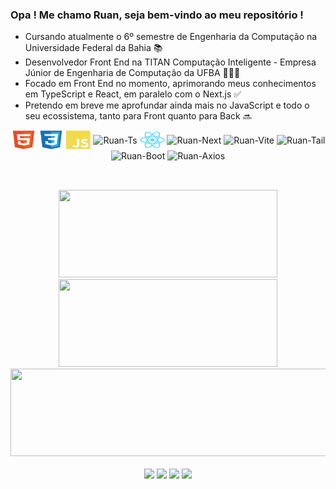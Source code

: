 ### Opa ! Me chamo Ruan, seja bem-vindo ao meu repositório !

- Cursando atualmente o 6º semestre de Engenharia da Computação na Universidade Federal da Bahia 📚
- Desenvolvedor Front End na TITAN Computação Inteligente - Empresa Júnior de Engenharia de Computação da UFBA 👨🏾‍💻
- Focado em Front End no momento, aprimorando meus conhecimentos em TypeScript e React, em paralelo com o Next.js ✅
- Pretendo em breve me aprofundar ainda mais no JavaScript e todo o seu ecossistema, tanto para Front quanto para Back 🔜

<div style="display: inline_block" align="center">
  <img align="center" alt="Ruan-HTML" height="30" width="40" src="https://raw.githubusercontent.com/devicons/devicon/master/icons/html5/html5-original.svg">
  <img align="center" alt="Ruan-CSS" height="30" width="40" src="https://raw.githubusercontent.com/devicons/devicon/master/icons/css3/css3-original.svg">
  <img align="center" alt="Ruan-Js" height="30" width="40" src="https://raw.githubusercontent.com/devicons/devicon/master/icons/javascript/javascript-plain.svg">
  <img align="center" alt="Ruan-Ts" height="30" width="40" src="https://cdn.jsdelivr.net/gh/devicons/devicon/icons/typescript/typescript-original.svg"/>   
  <img align="center" alt="Ruan-React" height="30" width="40" src="https://raw.githubusercontent.com/devicons/devicon/master/icons/react/react-original.svg">
  <img align="center" alt="Ruan-Next" height="30" width="40" src="https://cdn.jsdelivr.net/gh/devicons/devicon@latest/icons/nextjs/nextjs-original.svg">
  <img align="center" alt="Ruan-Vite" height="30" width="40" src="https://cdn.jsdelivr.net/gh/devicons/devicon@latest/icons/vitejs/vitejs-original.svg">
  <img align="center" alt="Ruan-Tail" height="30" width="40" src="https://cdn.jsdelivr.net/gh/devicons/devicon@latest/icons/tailwindcss/tailwindcss-original.svg">
  <img align="center" alt="Ruan-Boot" height="30" width="40" src="https://cdn.jsdelivr.net/gh/devicons/devicon@latest/icons/bootstrap/bootstrap-original.svg">
  <img align="center" alt="Ruan-Axios" height="30" width="40" src="https://cdn.jsdelivr.net/gh/devicons/devicon@latest/icons/axios/axios-plain.svg">
</div>

##

<div align="center"><br>
  <a href="https://github.com/RuanCxrdoso">
  <img width="350px" height="140em" src="https://github-readme-stats.vercel.app/api?username=RuanCxrdoso&theme=react&show_icons=true&hide_border=true&count_private=true"/>
  <img width="350px" height="140em" src="https://github-readme-streak-stats.herokuapp.com/?user=RuanCxrdoso&theme=react&hide_border=true"/>
  <img width="550px" height="140em" src="https://github-readme-stats.vercel.app/api/top-langs/?username=RuanCxrdoso&theme=react&show_icons=true&hide_border=true&layout=compact"/>
</div>

<div align="center"><br>
  <a href="https://www.instagram.com/cxrdoso__/" target="_blank"><img src="https://img.shields.io/badge/-Instagram-%23E4405F?style=for-the-badge&logo=instagram&logoColor=white" target="_blank"></a>
  <a href="https://discord.gg/se5pAUbK" target="_blank"><img src="https://img.shields.io/badge/Discord-7289DA?style=for-the-badge&logo=discord&logoColor=white" target="_blank"></a> 
  <a href = "mailto:cardosoruan2001@gmail.com"><img src="https://img.shields.io/badge/-Gmail-%23333?style=for-the-badge&logo=gmail&logoColor=white" target="_blank"></a>
  <a href="https://www.linkedin.com/in/ruancardosolinkdin/" target="_blank"><img src="https://img.shields.io/badge/-LinkedIn-%230077B5?style=for-the-badge&logo=linkedin&logoColor=white" target="_blank"></a>
</div>
